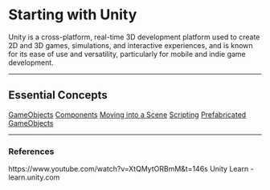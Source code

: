 <h1>Starting with Unity</h1>

Unity is a cross-platform, real-time 3D development platform used to create 2D and 3D games, simulations, and interactive experiences, and is known for its ease of use and versatility, particularly for mobile and indie game development.

---
<h2> Essential Concepts </h2>

[GameObjects](Unity/GameObjects.md)
[Components](Unity/Components.md)
[Moving into a Scene](Unity/Moving\into\a\scene.md)
[Scripting](Unity/Scripting.md)
[Prefabricated GameObjects](Unity/Prefabricated\GameObjects.md)

---
<h3>References</h3>
https://www.youtube.com/watch?v=XtQMytORBmM&t=146s
Unity Learn - learn.unity.com

